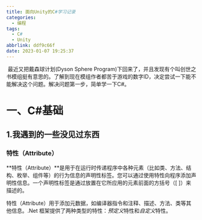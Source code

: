 ```yaml
---
title: 面向Unity的C#学习记录
categories:
  - 编程
tags:
  - C#
  - Unity
abbrlink: ddf9c66f
date: 2023-01-07 19:25:37
---
```


​	最近又把戴森球计划(Dyson Sphere Program)下回来了，并且发现有个叫创世之书模组挺有意思的。了解到现在模组作者都苦于游戏的数字ID，决定尝试一下能不能解决这个问题。解决问题第一步，简单学一下C#。

<!--more-->

# 一、C#基础

## 1.我遇到的一些没见过东西

### 特性（Attribute）

**特性（Attribute）**是用于在运行时传递程序中各种元素（比如类、方法、结构、枚举、组件等）的行为信息的声明性标签。您可以通过使用特性向程序添加声明性信息。一个声明性标签是通过放置在它所应用的元素前面的方括号（[ ]）来描述的。

特性（Attribute）用于添加元数据，如编译器指令和注释、描述、方法、类等其他信息。.Net 框架提供了两种类型的特性：*预定义*特性和*自定义*特性。
